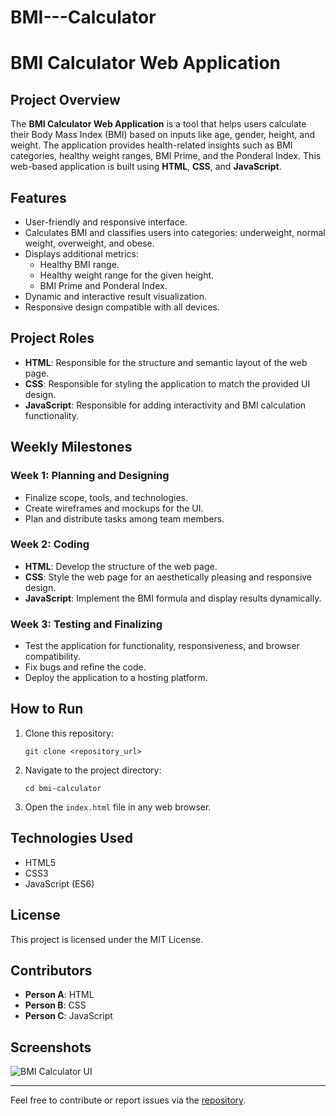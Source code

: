 # BMI---Calculator
# BMI Calculator Web Application

## Project Overview
The **BMI Calculator Web Application** is a tool that helps users calculate their Body Mass Index (BMI) based on inputs like age, gender, height, and weight. The application provides health-related insights such as BMI categories, healthy weight ranges, BMI Prime, and the Ponderal Index. This web-based application is built using **HTML**, **CSS**, and **JavaScript**.

## Features
- User-friendly and responsive interface.
- Calculates BMI and classifies users into categories: underweight, normal weight, overweight, and obese.
- Displays additional metrics:
  - Healthy BMI range.
  - Healthy weight range for the given height.
  - BMI Prime and Ponderal Index.
- Dynamic and interactive result visualization.
- Responsive design compatible with all devices.

## Project Roles
- **HTML**: Responsible for the structure and semantic layout of the web page.
- **CSS**: Responsible for styling the application to match the provided UI design.
- **JavaScript**: Responsible for adding interactivity and BMI calculation functionality.

## Weekly Milestones
### Week 1: Planning and Designing
- Finalize scope, tools, and technologies.
- Create wireframes and mockups for the UI.
- Plan and distribute tasks among team members.

### Week 2: Coding
- **HTML**: Develop the structure of the web page.
- **CSS**: Style the web page for an aesthetically pleasing and responsive design.
- **JavaScript**: Implement the BMI formula and display results dynamically.

### Week 3: Testing and Finalizing
- Test the application for functionality, responsiveness, and browser compatibility.
- Fix bugs and refine the code.
- Deploy the application to a hosting platform.

## How to Run
1. Clone this repository:
   ```
   git clone <repository_url>
   ```
2. Navigate to the project directory:
   ```
   cd bmi-calculator
   ```
3. Open the `index.html` file in any web browser.

## Technologies Used
- HTML5
- CSS3
- JavaScript (ES6)

## License
This project is licensed under the MIT License.

## Contributors
- **Person A**: HTML
- **Person B**: CSS
- **Person C**: JavaScript

## Screenshots
![BMI Calculator UI](./screenshot.png)

---

Feel free to contribute or report issues via the [repository](<repository_url>).